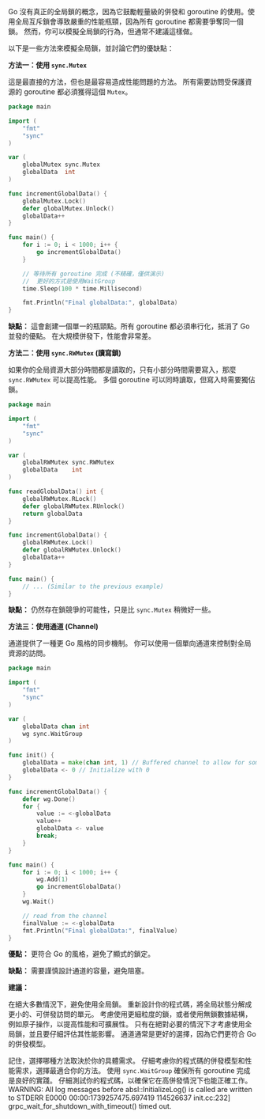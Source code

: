 
Go 沒有真正的全局鎖的概念，因為它鼓勵輕量級的併發和 goroutine 的使用。使用全局互斥鎖會導致嚴重的性能瓶頸，因為所有 goroutine 都需要爭奪同一個鎖。  然而，你可以模擬全局鎖的行為，但通常不建議這樣做。

以下是一些方法來模擬全局鎖，並討論它們的優缺點：

**方法一：使用 `sync.Mutex`**

這是最直接的方法，但也是最容易造成性能問題的方法。  所有需要訪問受保護資源的 goroutine 都必須獲得這個 `Mutex`。

```go
package main

import (
    "fmt"
    "sync"
)

var (
    globalMutex sync.Mutex
    globalData  int
)

func incrementGlobalData() {
    globalMutex.Lock()
    defer globalMutex.Unlock()
    globalData++
}

func main() {
    for i := 0; i < 1000; i++ {
        go incrementGlobalData()
    }

    // 等待所有 goroutine 完成 (不精確，僅供演示)
    //  更好的方式是使用WaitGroup
    time.Sleep(100 * time.Millisecond)

    fmt.Println("Final globalData:", globalData)
}

```

**缺點：**  這會創建一個單一的瓶頸點。所有 goroutine 都必須串行化，抵消了 Go 並發的優點。  在大規模併發下，性能會非常差。

**方法二：使用 `sync.RWMutex` (讀寫鎖)**

如果你的全局資源大部分時間都是讀取的，只有小部分時間需要寫入，那麼 `sync.RWMutex` 可以提高性能。  多個 goroutine 可以同時讀取，但寫入時需要獨佔鎖。

```go
package main

import (
    "fmt"
    "sync"
)

var (
    globalRWMutex sync.RWMutex
    globalData    int
)

func readGlobalData() int {
    globalRWMutex.RLock()
    defer globalRWMutex.RUnlock()
    return globalData
}

func incrementGlobalData() {
    globalRWMutex.Lock()
    defer globalRWMutex.Unlock()
    globalData++
}

func main() {
    // ... (Similar to the previous example)
}
```

**缺點：**  仍然存在鎖競爭的可能性，只是比 `sync.Mutex` 稍微好一些。

**方法三：使用通道 (Channel)**

通道提供了一種更 Go 風格的同步機制。  你可以使用一個單向通道來控制對全局資源的訪問。

```go
package main

import (
    "fmt"
    "sync"
)

var (
    globalData chan int
    wg sync.WaitGroup
)

func init() {
    globalData = make(chan int, 1) // Buffered channel to allow for some concurrency
    globalData <- 0 // Initialize with 0
}

func incrementGlobalData() {
    defer wg.Done()
    for {
        value := <-globalData
        value++
        globalData <- value
        break;
    }
}

func main() {
    for i := 0; i < 1000; i++ {
        wg.Add(1)
        go incrementGlobalData()
    }
    wg.Wait()

    // read from the channel
    finalValue := <-globalData
    fmt.Println("Final globalData:", finalValue)
}
```

**優點：**  更符合 Go 的風格，避免了顯式的鎖定。

**缺點：**  需要謹慎設計通道的容量，避免阻塞。


**建議：**

在絕大多數情況下，避免使用全局鎖。  重新設計你的程式碼，將全局狀態分解成更小的、可併發訪問的單元。  考慮使用更細粒度的鎖，或者使用無鎖數據結構，例如原子操作，以提高性能和可擴展性。  只有在絕對必要的情況下才考慮使用全局鎖，並且要仔細評估其性能影響。  通道通常是更好的選擇，因為它們更符合 Go 的併發模型。


記住，選擇哪種方法取決於你的具體需求。  仔細考慮你的程式碼的併發模型和性能需求，選擇最適合你的方法。  使用 `sync.WaitGroup` 確保所有 goroutine 完成是良好的實踐。  仔細測試你的程式碼，以確保它在高併發情況下也能正確工作。
WARNING: All log messages before absl::InitializeLog() is called are written to STDERR
E0000 00:00:1739257475.697419 114526637 init.cc:232] grpc_wait_for_shutdown_with_timeout() timed out.
